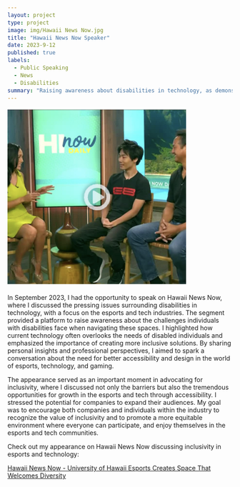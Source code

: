 ```yaml
---
layout: project
type: project
image: img/Hawaii News Now.jpg
title: "Hawaii News Now Speaker"
date: 2023-9-12
published: true
labels:
  - Public Speaking
  - News
  - Disabilities
summary: "Raising awareness about disabilities in technology, as demonstrated by appearance as a speaker on Hawaii News Now."
---
```


<div class="d-flex justify-content-center">
    <img class="img-fluid" src="../projects/NewsSpeaker.png" style="width: 400px; height: 400px; object-fit: cover;">
</div>



In September 2023, I had the opportunity to speak on Hawaii News Now, where I discussed the pressing issues surrounding disabilities in technology, with a focus on the esports and tech industries. The segment provided a platform to raise awareness about the challenges individuals with disabilities face when navigating these spaces. I highlighted how current technology often overlooks the needs of disabled individuals and emphasized the importance of creating more inclusive solutions. By sharing personal insights and professional perspectives, I aimed to spark a conversation about the need for better accessibility and design in the world of esports, technology, and gaming.

The appearance served as an important moment in advocating for inclusivity, where I discussed not only the barriers but also the tremendous opportunities for growth in the esports and tech through accessibility. I stressed the potential for companies to expand their audiences. My goal was to encourage both companies and individuals within the industry to recognize the value of inclusivity and to promote a more equitable environment where everyone can participate, and enjoy themselves in the esports and tech communities.


<div class="portfolio-item">
    <p>Check out my appearance on Hawaii News Now discussing inclusivity in esports and technology:</p>
    <a href="https://www.hawaiinewsnow.com/video/2023/09/12/university-hawaii-esports-creates-space-that-welcomes-diversity-students/" target="_blank">
        Hawaii News Now - University of Hawaii Esports Creates Space That Welcomes Diversity
    </a>
</div>

